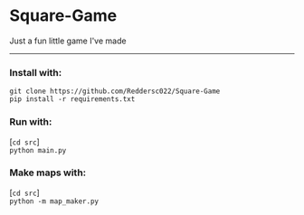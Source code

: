 # Square-Game

Just a fun little game I've made
<hr>

### Install with:  
`git clone https://github.com/Reddersc022/Square-Game`  
`pip install -r requirements.txt`

### Run with:  
[`cd src`]  
`python main.py`

### Make maps with:  
[`cd src`]  
`python -m map_maker.py`
